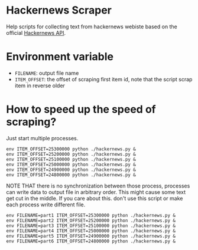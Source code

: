 # Hackernews Scraper

Help scripts for collecting text from hackernews webiste based on the official [Hackernews API](https://github.com/HackerNews/API).

# Environment variable

- `FILENAME`: output file name
- `ITEM_OFFSET`: the offset of scraping first item id, note that the script scrap item in reverse older

# How to speed up the speed of scraping?

Just start multiple processes.

```console
env ITEM_OFFSET=25300000 python ./hackernews.py &
env ITEM_OFFSET=25200000 python ./hackernews.py &
env ITEM_OFFSET=25100000 python ./hackernews.py &
env ITEM_OFFSET=25000000 python ./hackernews.py &
env ITEM_OFFSET=24900000 python ./hackernews.py &
env ITEM_OFFSET=24800000 python ./hackernews.py &
```

NOTE THAT there is no synchronization between those process, processes can write data to output file in arbitrary order. This might cause some text get cut in the middle. If you care about this. don't use this script or make each process write different file.

```console
env FILENAME=part1 ITEM_OFFSET=25300000 python ./hackernews.py &
env FILENAME=part2 ITEM_OFFSET=25200000 python ./hackernews.py &
env FILENAME=part3 ITEM_OFFSET=25100000 python ./hackernews.py &
env FILENAME=part4 ITEM_OFFSET=25000000 python ./hackernews.py &
env FILENAME=part5 ITEM_OFFSET=24900000 python ./hackernews.py &
env FILENAME=part6 ITEM_OFFSET=24800000 python ./hackernews.py &
```
